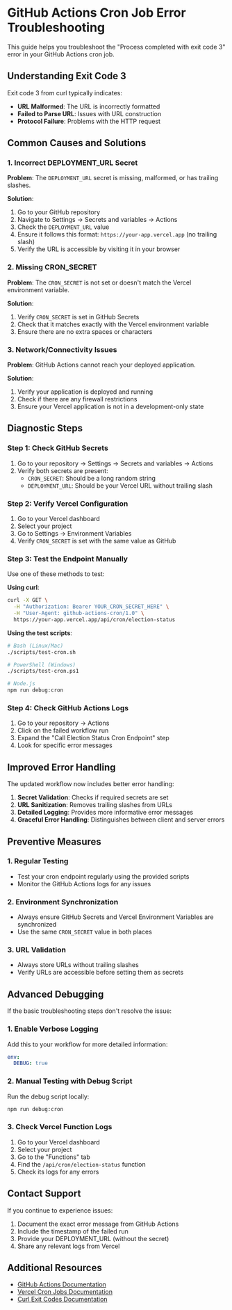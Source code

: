 # GitHub Actions Cron Job Error Troubleshooting

This guide helps you troubleshoot the "Process completed with exit code 3" error in your GitHub Actions cron job.

## Understanding Exit Code 3

Exit code 3 from curl typically indicates:
- **URL Malformed**: The URL is incorrectly formatted
- **Failed to Parse URL**: Issues with URL construction
- **Protocol Failure**: Problems with the HTTP request

## Common Causes and Solutions

### 1. Incorrect DEPLOYMENT_URL Secret

**Problem**: The `DEPLOYMENT_URL` secret is missing, malformed, or has trailing slashes.

**Solution**:
1. Go to your GitHub repository
2. Navigate to Settings → Secrets and variables → Actions
3. Check the `DEPLOYMENT_URL` value
4. Ensure it follows this format: `https://your-app.vercel.app` (no trailing slash)
5. Verify the URL is accessible by visiting it in your browser

### 2. Missing CRON_SECRET

**Problem**: The `CRON_SECRET` is not set or doesn't match the Vercel environment variable.

**Solution**:
1. Verify `CRON_SECRET` is set in GitHub Secrets
2. Check that it matches exactly with the Vercel environment variable
3. Ensure there are no extra spaces or characters

### 3. Network/Connectivity Issues

**Problem**: GitHub Actions cannot reach your deployed application.

**Solution**:
1. Verify your application is deployed and running
2. Check if there are any firewall restrictions
3. Ensure your Vercel application is not in a development-only state

## Diagnostic Steps

### Step 1: Check GitHub Secrets

1. Go to your repository → Settings → Secrets and variables → Actions
2. Verify both secrets are present:
   - `CRON_SECRET`: Should be a long random string
   - `DEPLOYMENT_URL`: Should be your Vercel URL without trailing slash

### Step 2: Verify Vercel Configuration

1. Go to your Vercel dashboard
2. Select your project
3. Go to Settings → Environment Variables
4. Verify `CRON_SECRET` is set with the same value as GitHub

### Step 3: Test the Endpoint Manually

Use one of these methods to test:

**Using curl**:
```bash
curl -X GET \
  -H "Authorization: Bearer YOUR_CRON_SECRET_HERE" \
  -H "User-Agent: github-actions-cron/1.0" \
  https://your-app.vercel.app/api/cron/election-status
```

**Using the test scripts**:
```bash
# Bash (Linux/Mac)
./scripts/test-cron.sh

# PowerShell (Windows)
./scripts/test-cron.ps1

# Node.js
npm run debug:cron
```

### Step 4: Check GitHub Actions Logs

1. Go to your repository → Actions
2. Click on the failed workflow run
3. Expand the "Call Election Status Cron Endpoint" step
4. Look for specific error messages

## Improved Error Handling

The updated workflow now includes better error handling:

1. **Secret Validation**: Checks if required secrets are set
2. **URL Sanitization**: Removes trailing slashes from URLs
3. **Detailed Logging**: Provides more informative error messages
4. **Graceful Error Handling**: Distinguishes between client and server errors

## Preventive Measures

### 1. Regular Testing
- Test your cron endpoint regularly using the provided scripts
- Monitor the GitHub Actions logs for any issues

### 2. Environment Synchronization
- Always ensure GitHub Secrets and Vercel Environment Variables are synchronized
- Use the same `CRON_SECRET` value in both places

### 3. URL Validation
- Always store URLs without trailing slashes
- Verify URLs are accessible before setting them as secrets

## Advanced Debugging

If the basic troubleshooting steps don't resolve the issue:

### 1. Enable Verbose Logging
Add this to your workflow for more detailed information:
```yaml
env:
  DEBUG: true
```

### 2. Manual Testing with Debug Script
Run the debug script locally:
```bash
npm run debug:cron
```

### 3. Check Vercel Function Logs
1. Go to your Vercel dashboard
2. Select your project
3. Go to the "Functions" tab
4. Find the `/api/cron/election-status` function
5. Check its logs for any errors

## Contact Support

If you continue to experience issues:

1. Document the exact error message from GitHub Actions
2. Include the timestamp of the failed run
3. Provide your DEPLOYMENT_URL (without the secret)
4. Share any relevant logs from Vercel

## Additional Resources

- [GitHub Actions Documentation](https://docs.github.com/en/actions)
- [Vercel Cron Jobs Documentation](https://vercel.com/docs/cron-jobs)
- [Curl Exit Codes Documentation](https://curl.se/libcurl/c/libcurl-errors.html)